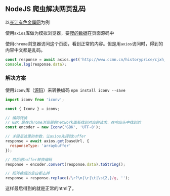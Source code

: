 ## NodeJS 爬虫解决网页乱码

以[长江有色金属网](http://www.ccmn.cn/)为例

使用`axios`库做为模拟浏览器，要[爬的数据](http://www.ccmn.cn/historyprice/cjxh_1/)在页面源码中

使用`chrome`浏览器访问这个页面，看到正常的内容。但是用`axios`访问时，得到的内容中文都是乱码。
```javascript
const response = await axios.get('http://www.ccmn.cn/historyprice/cjxh_1/');
console.log(response.data);
```

### 解决方案

使用`iconv`库（[源码](https://github.com/bnoordhuis/node-iconv)）来转换编码
`npm install iconv --save`

```javascript
import iconv from 'iconv';

const { Iconv } = iconv;

// 编码转换
// GBK 是在chrome浏览器的network面板找到对应的请求，在响应头中找到的
const encoder = new Iconv('GBK', 'UTF-8');

// 关键是这里的参数，让axios先得到buffer
response = await axios.get(baseUrl, {
  responseType: 'arraybuffer'
});

// 然后把buffer转换编码
response = encoder.convert(response.data).toString();

// 把转换后的空白都去掉
response = response.replace(/\r?\n|\r|\t|\s{2,}/g, '');
```

这样最后得到的就是正常的html了。



